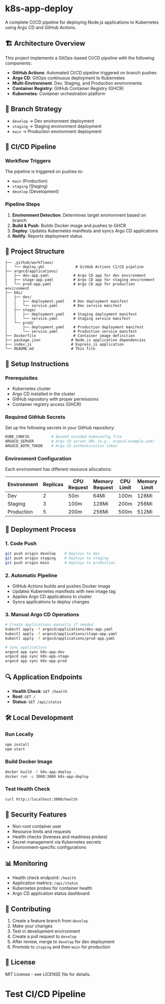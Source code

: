 # k8s-app-deploy

A complete CI/CD pipeline for deploying Node.js applications to Kubernetes using Argo CD and GitHub Actions.

## 🏗️ Architecture Overview

This project implements a GitOps-based CI/CD pipeline with the following components:

- **GitHub Actions**: Automated CI/CD pipeline triggered on branch pushes
- **Argo CD**: GitOps continuous deployment to Kubernetes
- **Multi-Environment**: Dev, Staging, and Production environments
- **Container Registry**: GitHub Container Registry (GHCR)
- **Kubernetes**: Container orchestration platform

## 🌿 Branch Strategy

- `develop` → Dev environment deployment
- `staging` → Staging environment deployment  
- `main` → Production environment deployment

## 🚀 CI/CD Pipeline

### Workflow Triggers

The pipeline is triggered on pushes to:
- `main` (Production)
- `staging` (Staging)
- `develop` (Development)

### Pipeline Steps

1. **Environment Detection**: Determines target environment based on branch
2. **Build & Push**: Builds Docker image and pushes to GHCR
3. **Deploy**: Updates Kubernetes manifests and syncs Argo CD applications
4. **Notify**: Reports deployment status

## 📁 Project Structure

```
├── .github/workflows/
│   └── deploy.yml              # GitHub Actions CI/CD pipeline
├── argocd/applications/
│   ├── dev-app.yaml           # Argo CD app for dev environment
│   ├── stage-app.yaml         # Argo CD app for staging environment
│   └── prod-app.yaml          # Argo CD app for production environment
├── k8s/
│   ├── dev/
│   │   ├── deployment.yaml    # Dev deployment manifest
│   │   └── service.yaml       # Dev service manifest
│   ├── stage/
│   │   ├── deployment.yaml    # Staging deployment manifest
│   │   └── service.yaml       # Staging service manifest
│   └── prod/
│       ├── deployment.yaml    # Production deployment manifest
│       └── service.yaml       # Production service manifest
├── Dockerfile                 # Container image definition
├── package.json              # Node.js application dependencies
├── index.js                  # Express.js application
└── README.md                 # This file
```

## 🔧 Setup Instructions

### Prerequisites

- Kubernetes cluster
- Argo CD installed in the cluster
- GitHub repository with proper permissions
- Container registry access (GHCR)

### Required GitHub Secrets

Set up the following secrets in your GitHub repository:

```bash
KUBE_CONFIG          # Base64 encoded kubeconfig file
ARGOCD_SERVER        # Argo CD server URL (e.g., argocd.example.com)
ARGOCD_AUTH_TOKEN    # Argo CD authentication token
```

### Environment Configuration

Each environment has different resource allocations:

| Environment | Replicas | CPU Request | Memory Request | CPU Limit | Memory Limit |
|-------------|----------|-------------|----------------|-----------|-------------|
| Dev         | 2        | 50m         | 64Mi           | 100m      | 128Mi       |
| Staging     | 3        | 100m        | 128Mi          | 200m      | 256Mi       |
| Production  | 5        | 200m        | 256Mi          | 500m      | 512Mi       |

## 🚢 Deployment Process

### 1. Code Push
```bash
git push origin develop    # Deploys to dev
git push origin staging    # Deploys to staging
git push origin main       # Deploys to production
```

### 2. Automatic Pipeline
- GitHub Actions builds and pushes Docker image
- Updates Kubernetes manifests with new image tag
- Applies Argo CD applications to cluster
- Syncs applications to deploy changes

### 3. Manual Argo CD Operations
```bash
# Create applications manually if needed
kubectl apply -f argocd/applications/dev-app.yaml
kubectl apply -f argocd/applications/stage-app.yaml
kubectl apply -f argocd/applications/prod-app.yaml

# Sync applications
argocd app sync k8s-app-dev
argocd app sync k8s-app-stage
argocd app sync k8s-app-prod
```

## 🔍 Application Endpoints

- **Health Check**: `GET /health`
- **Root**: `GET /`
- **Status**: `GET /api/status`

## 🛠️ Local Development

### Run Locally
```bash
npm install
npm start
```

### Build Docker Image
```bash
docker build -t k8s-app-deploy .
docker run -p 3000:3000 k8s-app-deploy
```

### Test Health Check
```bash
curl http://localhost:3000/health
```

## 🔐 Security Features

- Non-root container user
- Resource limits and requests
- Health checks (liveness and readiness probes)
- Secret management via Kubernetes secrets
- Environment-specific configurations

## 📊 Monitoring

- Health check endpoint: `/health`
- Application metrics: `/api/status`
- Kubernetes probes for container health
- Argo CD application status dashboard

## 🤝 Contributing

1. Create a feature branch from `develop`
2. Make your changes
3. Test in development environment
4. Create a pull request to `develop`
5. After review, merge to `develop` for dev deployment
6. Promote to `staging` and then `main` for production

## 📝 License

MIT License - see LICENSE file for details.
# Test CI/CD Pipeline
